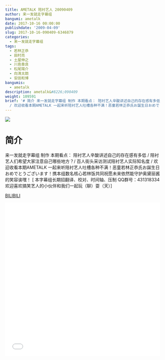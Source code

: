 ```yaml
---
title: AMETALK 陪衬艺人 20090409
author: 来一发就走字幕组
bangumi: ametalk
date: 2017-10-16 00:00:00
publishdate: '2009-04-09'
slug: 2017-10-16-090409-6346879
categories:
  - 来一发就走字幕组
tags:
  - 若林正恭
  - 田村亮
  - 土屋伸之
  - 川島章良
  - 松尾陽介
  - 向清太朗
  - 安田和博
bangumis:
  - ametalk
description: ametalk&#8226;090409
weight: 109591
brief: '# 简介 来一发就走字幕组 制作 本期看点： 陪衬艺人辛酸讲述自己的存在感有多低 / 陪衬艺人们希望大家注意自己哪些地方？/ 百人街头采访测试陪衬艺人实际知名度
  / 欢迎收看本期AMETALK 一起来听陪衬艺人吐槽各种不满！恶童若林正恭氏お誕生日おめでとうございます！携本组数名核心若林饭共同祝愿未来依然能守护奥黛丽酱的笑容诶嘿！'
---
```


![](https://i.imgur.com/LbmwIid.jpg)

# 简介  
来一发就走字幕组 制作 本期看点： 陪衬艺人辛酸讲述自己的存在感有多低 / 陪衬艺人们希望大家注意自己哪些地方？/ 百人街头采访测试陪衬艺人实际知名度 / 欢迎收看本期AMETALK 一起来听陪衬艺人吐槽各种不满！恶童若林正恭氏お誕生日おめでとうございます！携本组数名核心若林饭共同祝愿未来依然能守护奥黛丽酱的笑容诶嘿！  [ 本字幕组长期招翻译、校对、时间轴、压制   QQ群号：431318334 欢迎喜欢搞笑艺人的小伙伴和我们一起玩（聊）耍（天）]

  [BILIBILI](https://www.bilibili.com/video/av6346879/)


<div class="vcontainer">  <iframe class='video' src="//www.bilibili.com/blackboard/player.html?aid=6346879" width="100%" height="500" frameborder="0" allowfullscreen="allowfullscreen"></iframe></div>
